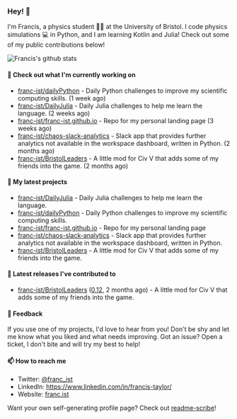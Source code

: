 ### Hey! 👋

I'm Francis, a physics student :student: at the University of Bristol. I code physics simulations :computer: in Python, and I am learning Kotlin and Julia! Check out some of my public contributions below!

![Francis's github stats](https://github-readme-stats.vercel.app/api?username=franc-ist&show_icons=true&count_private=true&theme=buefy)

#### 👷 Check out what I'm currently working on

- [franc-ist/dailyPython](https://github.com/franc-ist/dailyPython) - Daily Python challenges to improve my scientific computing skills. (1 week ago)
- [franc-ist/DailyJulia](https://github.com/franc-ist/DailyJulia) - Daily Julia challenges to help me learn the language. (2 weeks ago)
- [franc-ist/franc-ist.github.io](https://github.com/franc-ist/franc-ist.github.io) - Repo for my personal landing page (3 weeks ago)
- [franc-ist/chaos-slack-analytics](https://github.com/franc-ist/chaos-slack-analytics) - Slack app that provides further analytics not available in the workspace dashboard, written in Python. (2 months ago)
- [franc-ist/BristolLeaders](https://github.com/franc-ist/BristolLeaders) - A little mod for Civ V that adds some of my friends into the game. (2 months ago)

#### 🌱 My latest projects

- [franc-ist/DailyJulia](https://github.com/franc-ist/DailyJulia) - Daily Julia challenges to help me learn the language.
- [franc-ist/dailyPython](https://github.com/franc-ist/dailyPython) - Daily Python challenges to improve my scientific computing skills.
- [franc-ist/franc-ist.github.io](https://github.com/franc-ist/franc-ist.github.io) - Repo for my personal landing page
- [franc-ist/chaos-slack-analytics](https://github.com/franc-ist/chaos-slack-analytics) - Slack app that provides further analytics not available in the workspace dashboard, written in Python.
- [franc-ist/BristolLeaders](https://github.com/franc-ist/BristolLeaders) - A little mod for Civ V that adds some of my friends into the game.

#### 🔭 Latest releases I've contributed to

- [franc-ist/BristolLeaders](https://github.com/franc-ist/BristolLeaders) ([0.12](https://github.com/franc-ist/BristolLeaders/releases/tag/0.12), 2 months ago) - A little mod for Civ V that adds some of my friends into the game.


#### 💬 Feedback

If you use one of my projects, I'd love to hear from you! Don't be shy and let me know what you liked and what needs improving. Got an issue? Open a ticket, I don't bite and will try my best to help!

#### 📫 How to reach me

- Twitter: [@franc_ist](https://twitter.com/franc_ist)
- LinkedIn: https://www.linkedin.com/in/francis-taylor/
- Website: [franc.ist](https://franc.ist/)

Want your own self-generating profile page? Check out [readme-scribe](https://github.com/muesli/readme-scribe)!
